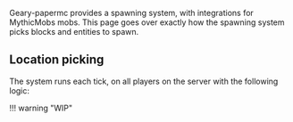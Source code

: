 Geary-papermc provides a spawning system, with integrations for MythicMobs mobs. This page goes over exactly how the spawning system picks blocks and entities to spawn.

## Location picking

The system runs each tick, on all players on the server with the following logic:

!!! warning "WIP"
